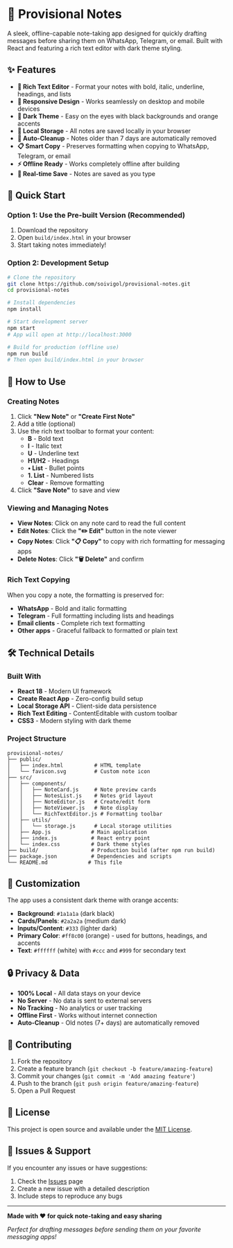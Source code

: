 # 📝 Provisional Notes

A sleek, offline-capable note-taking app designed for quickly drafting messages before sharing them on WhatsApp, Telegram, or email. Built with React and featuring a rich text editor with dark theme styling.

## ✨ Features

- **🎨 Rich Text Editor** - Format your notes with bold, italic, underline, headings, and lists
- **📱 Responsive Design** - Works seamlessly on desktop and mobile devices
- **🌙 Dark Theme** - Easy on the eyes with black backgrounds and orange accents
- **💾 Local Storage** - All notes are saved locally in your browser
- **🧹 Auto-Cleanup** - Notes older than 7 days are automatically removed
- **📋 Smart Copy** - Preserves formatting when copying to WhatsApp, Telegram, or email
- **⚡ Offline Ready** - Works completely offline after building
- **🔄 Real-time Save** - Notes are saved as you type

## 🚀 Quick Start

### Option 1: Use the Pre-built Version (Recommended)
1. Download the repository
2. Open `build/index.html` in your browser
3. Start taking notes immediately!

### Option 2: Development Setup
```bash
# Clone the repository
git clone https://github.com/soivigol/provisional-notes.git
cd provisional-notes

# Install dependencies
npm install

# Start development server
npm start
# App will open at http://localhost:3000

# Build for production (offline use)
npm run build
# Then open build/index.html in your browser
```

## 📖 How to Use

### Creating Notes
1. Click **"New Note"** or **"Create First Note"**
2. Add a title (optional)
3. Use the rich text toolbar to format your content:
   - **B** - Bold text
   - **I** - Italic text  
   - **U** - Underline text
   - **H1/H2** - Headings
   - **• List** - Bullet points
   - **1. List** - Numbered lists
   - **Clear** - Remove formatting
4. Click **"Save Note"** to save and view

### Viewing and Managing Notes
- **View Notes**: Click on any note card to read the full content
- **Edit Notes**: Click the **"✏️ Edit"** button in the note viewer
- **Copy Notes**: Click **"📋 Copy"** to copy with rich formatting for messaging apps
- **Delete Notes**: Click **"🗑️ Delete"** and confirm

### Rich Text Copying
When you copy a note, the formatting is preserved for:
- **WhatsApp** - Bold and italic formatting
- **Telegram** - Full formatting including lists and headings  
- **Email clients** - Complete rich text formatting
- **Other apps** - Graceful fallback to formatted or plain text

## 🛠️ Technical Details

### Built With
- **React 18** - Modern UI framework
- **Create React App** - Zero-config build setup
- **Local Storage API** - Client-side data persistence
- **Rich Text Editing** - ContentEditable with custom toolbar
- **CSS3** - Modern styling with dark theme

### Project Structure
```
provisional-notes/
├── public/
│   ├── index.html          # HTML template
│   └── favicon.svg         # Custom note icon
├── src/
│   ├── components/
│   │   ├── NoteCard.js     # Note preview cards
│   │   ├── NotesList.js    # Notes grid layout
│   │   ├── NoteEditor.js   # Create/edit form
│   │   ├── NoteViewer.js   # Note display
│   │   └── RichTextEditor.js # Formatting toolbar
│   ├── utils/
│   │   └── storage.js      # Local storage utilities
│   ├── App.js             # Main application
│   ├── index.js           # React entry point
│   └── index.css          # Dark theme styles
├── build/                 # Production build (after npm run build)
├── package.json           # Dependencies and scripts
└── README.md             # This file
```

## 🎨 Customization

The app uses a consistent dark theme with orange accents:
- **Background**: `#1a1a1a` (dark black)
- **Cards/Panels**: `#2a2a2a` (medium dark)
- **Inputs/Content**: `#333` (lighter dark)
- **Primary Color**: `#ff8c00` (orange) - used for buttons, headings, and accents
- **Text**: `#ffffff` (white) with `#ccc` and `#999` for secondary text

## 🔒 Privacy & Data

- **100% Local** - All data stays on your device
- **No Server** - No data is sent to external servers
- **No Tracking** - No analytics or user tracking
- **Offline First** - Works without internet connection
- **Auto-Cleanup** - Old notes (7+ days) are automatically removed

## 🤝 Contributing

1. Fork the repository
2. Create a feature branch (`git checkout -b feature/amazing-feature`)
3. Commit your changes (`git commit -m 'Add amazing feature'`)
4. Push to the branch (`git push origin feature/amazing-feature`)
5. Open a Pull Request

## 📄 License

This project is open source and available under the [MIT License](LICENSE).

## 🐛 Issues & Support

If you encounter any issues or have suggestions:
1. Check the [Issues](https://github.com/soivigol/provisional-notes/issues) page
2. Create a new issue with a detailed description
3. Include steps to reproduce any bugs

---

**Made with ❤️ for quick note-taking and easy sharing**

*Perfect for drafting messages before sending them on your favorite messaging apps!*